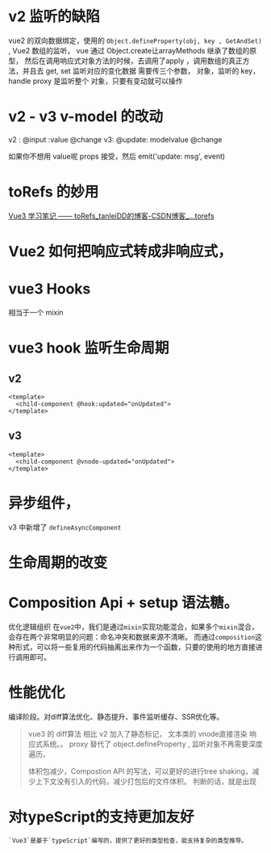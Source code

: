 # v2 监听的缺陷
vue2  的双向数据绑定，使用的 `Object.defineProperty(obj, key , GetAndSet)` ,
Vue2 数组的监听， vue 通过 Object.create让arrayMethods 继承了数组的原型， 然后在调用响应式对象方法的时候，去调用了apply ，调用数组的真正方法，并且去 get, set 监听对应的变化数据
需要传三个参数， 对象，监听的 key， handle 
proxy  是监听整个 对象，只要有变动就可以操作

# v2 - v3 v-model 的改动
v2 : @input :value  @change
v3:  @update: modelvalue @change

如果你不想用 value呢
props 接受，然后 emit('update: msg', event)


# toRefs 的妙用
[Vue3 学习笔记 —— toRefs_tanleiDD的博客-CSDN博客_...torefs](https://blog.csdn.net/TL18382950497/article/details/116427498)


# Vue2 如何把响应式转成非响应式，

# vue3 Hooks
相当于一个 mixin 

# vue3 hook 监听生命周期

## v2 
```
<template>
  <child-component @hook:updated="onUpdated">
</template>
```

## v3
```
<template>
  <child-component @vnode-updated="onUpdated">
</template>
```

# 异步组件，
v3 中新增了  `defineAsyncComponent`

# 生命周期的改变


# Composition Api + setup 语法糖。
  优化逻辑组织
	  在`vue2`中，我们是通过`mixin`实现功能混合，如果多个`mixin`混合，会存在两个非常明显的问题：命名冲突和数据来源不清晰。
	  而通过`composition`这种形式，可以将一些复用的代码抽离出来作为一个函数，只要的使用的地方直接进行调用即可。


# 性能优化

编译阶段。对diff算法优化、静态提升、事件监听缓存、SSR优化等。

> vue3 的 diff算法 相比 v2 加入了静态标记， 文本类的 vnode直接渲染
> 响应式系统。。 proxy 替代了 object.defineProperty , 监听对象不再需要深度遍历。
> 
> 体积包减少，Compostion API 的写法，可以更好的进行tree shaking，减少上下文没有引入的代码，减少打包后的文件体积。 判断的话，就是出现
> 

#  对typeScript的支持更加友好


	`Vue3`是基于`typeScript`编写的，提供了更好的类型检查，能支持复杂的类型推导。